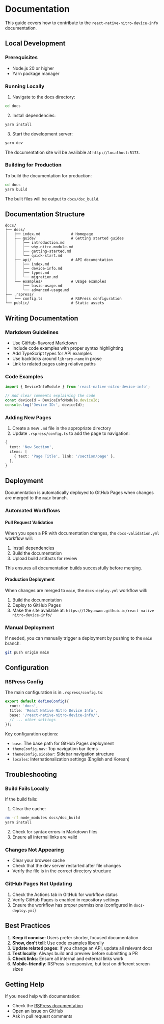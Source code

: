 # Documentation

This guide covers how to contribute to the `react-native-nitro-device-info` documentation.

## Local Development

### Prerequisites

- Node.js 20 or higher
- Yarn package manager

### Running Locally

1. Navigate to the docs directory:

```bash
cd docs
```

2. Install dependencies:

```bash
yarn install
```

3. Start the development server:

```bash
yarn dev
```

The documentation site will be available at `http://localhost:5173`.

### Building for Production

To build the documentation for production:

```bash
cd docs
yarn build
```

The built files will be output to `docs/doc_build`.

## Documentation Structure

```
docs/
├── docs/
│   ├── index.md              # Homepage
│   ├── guide/                # Getting started guides
│   │   ├── introduction.md
│   │   ├── why-nitro-module.md
│   │   ├── getting-started.md
│   │   └── quick-start.md
│   ├── api/                  # API documentation
│   │   ├── index.md
│   │   ├── device-info.md
│   │   ├── types.md
│   │   └── migration.md
│   └── examples/             # Usage examples
│       ├── basic-usage.md
│       └── advanced-usage.md
├── .rspress/
│   └── config.ts             # RSPress configuration
└── public/                   # Static assets
```

## Writing Documentation

### Markdown Guidelines

- Use GitHub-flavored Markdown
- Include code examples with proper syntax highlighting
- Add TypeScript types for API examples
- Use backticks around `library-name` in prose
- Link to related pages using relative paths

### Code Examples

```typescript
import { DeviceInfoModule } from 'react-native-nitro-device-info';

// Add clear comments explaining the code
const deviceId = DeviceInfoModule.deviceId;
console.log('Device ID:', deviceId);
```

### Adding New Pages

1. Create a new `.md` file in the appropriate directory
2. Update `.rspress/config.ts` to add the page to navigation:

```typescript
{
  text: 'New Section',
  items: [
    { text: 'Page Title', link: '/section/page' },
  ],
}
```

## Deployment

Documentation is automatically deployed to GitHub Pages when changes are merged to the `main` branch.

### Automated Workflows

#### Pull Request Validation

When you open a PR with documentation changes, the `docs-validation.yml` workflow will:

1. Install dependencies
2. Build the documentation
3. Upload build artifacts for review

This ensures all documentation builds successfully before merging.

#### Production Deployment

When changes are merged to `main`, the `docs-deploy.yml` workflow will:

1. Build the documentation
2. Deploy to GitHub Pages
3. Make the site available at: `https://l2hyunwoo.github.io/react-native-nitro-device-info/`

### Manual Deployment

If needed, you can manually trigger a deployment by pushing to the `main` branch:

```bash
git push origin main
```

## Configuration

### RSPress Config

The main configuration is in `.rspress/config.ts`:

```typescript
export default defineConfig({
  root: 'docs',
  title: 'React Native Nitro Device Info',
  base: '/react-native-nitro-device-info/',
  // ... other settings
});
```

Key configuration options:

- `base`: The base path for GitHub Pages deployment
- `themeConfig.nav`: Top navigation bar items
- `themeConfig.sidebar`: Sidebar navigation structure
- `locales`: Internationalization settings (English and Korean)

## Troubleshooting

### Build Fails Locally

If the build fails:

1. Clear the cache:
```bash
rm -rf node_modules docs/doc_build
yarn install
```

2. Check for syntax errors in Markdown files
3. Ensure all internal links are valid

### Changes Not Appearing

- Clear your browser cache
- Check that the dev server restarted after file changes
- Verify the file is in the correct directory structure

### GitHub Pages Not Updating

1. Check the Actions tab in GitHub for workflow status
2. Verify GitHub Pages is enabled in repository settings
3. Ensure the workflow has proper permissions (configured in `docs-deploy.yml`)

## Best Practices

1. **Keep it concise**: Users prefer shorter, focused documentation
2. **Show, don't tell**: Use code examples liberally
3. **Update related pages**: If you change an API, update all relevant docs
4. **Test locally**: Always build and preview before submitting a PR
5. **Check links**: Ensure all internal and external links work
6. **Mobile-friendly**: RSPress is responsive, but test on different screen sizes

## Getting Help

If you need help with documentation:

- Check the [RSPress documentation](https://rspress.dev/)
- Open an issue on GitHub
- Ask in pull request comments
